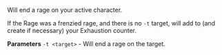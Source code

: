 Will end a rage on your active character.

If the Rage was a frenzied rage, and there is no `-t` target, will add to (and create if necessary) your Exhaustion counter.

**Parameters**
`-t <target>` - Will end a rage on the target.

